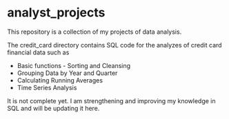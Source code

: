 # analyst_projects

<p>This repository is a collection of my projects of data analysis.</p> 
<p>The credit_card directory contains SQL code for the analyzes of credit card financial data such as </p> 
<ul>
  <li> Basic functions - Sorting and Cleansing </li>
  <li> Grouping Data by Year and Quarter </li>
  <li> Calculating Running Averages </li>
  <li> Time Series Analysis </li>
 </ul>
<p> It is not complete yet. I am strengthening and improving my knowledge in SQL and will be updating it here. </p>
